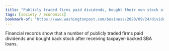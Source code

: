 ```yaml
---
title: "Publicly traded firms paid dividends, bought their own stock after receiving PPP loans to pay employees"
tags: [society / economics]
bookmark-of: "https://www.washingtonpost.com/business/2020/09/24/dividends-buybacks-ppp-loans/#click=https://t.co/TDzrATZmAW"
---
```

Financial records show that a number of publicly traded firms paid dividends and bought back stock after receiving taxpayer-backed SBA loans.